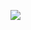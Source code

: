 ![](https://github.com/DamianPyCoder/Java___Exercises_learning_to_program/blob/main/persitenceDatabase/6_5/6_5.png)
